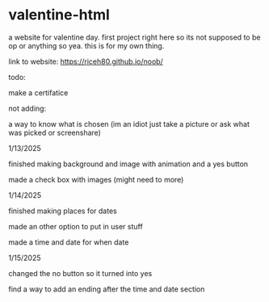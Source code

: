 # valentine-html
a website for valentine day. first project right here so its not supposed to be op or anything so yea. this is for my own thing.

link to website: https://riceh80.github.io/noob/


todo:

make a certifatice 



not adding:

a way to know what is chosen (im an idiot just take a picture or ask what was picked or screenshare)



1/13/2025

finished making background and image with animation and a yes button 

made a check box with images (might need to more)


1/14/2025

finished making places for dates

made an other option to put in user stuff

made a time and date for when date



1/15/2025

changed the no button so it turned into yes

find a way to add an ending after the time and date section
